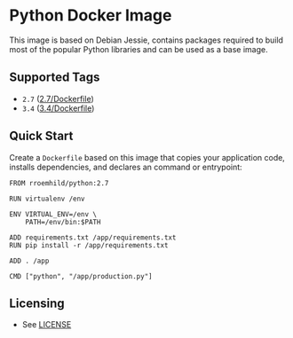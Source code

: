 # Python Docker Image

This image is based on Debian Jessie, contains packages required to build most of the popular Python libraries and can be used as a base image.

## Supported Tags

* `2.7` ([2.7/Dockerfile](https://github.com/rroemhild/python/blob/master/2.7/Dockerfile))
* `3.4` ([3.4/Dockerfile](https://github.com/rroemhild/python/blob/master/3.4/Dockerfile))

## Quick Start

Create a `Dockerfile` based on this image that copies your application code, installs dependencies, and declares an command or entrypoint:

```
FROM rroemhild/python:2.7

RUN virtualenv /env

ENV VIRTUAL_ENV=/env \
    PATH=/env/bin:$PATH

ADD requirements.txt /app/requirements.txt
RUN pip install -r /app/requirements.txt

ADD . /app

CMD ["python", "/app/production.py"]
```

## Licensing

* See [LICENSE](LICENSE)

